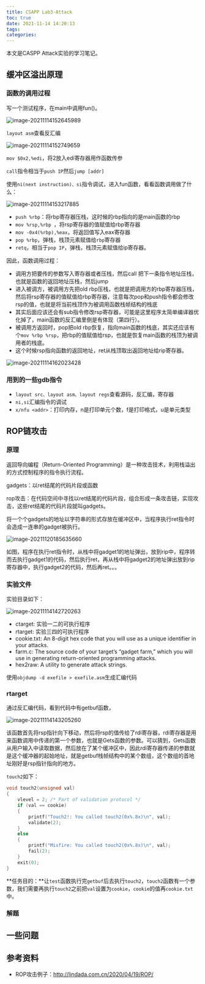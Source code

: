 ```yaml
---
title: CSAPP Lab3-Attack
toc: true
date: 2021-11-14 14:20:13
tags:
categories:
---
```


本文是CASPP Attack实验的学习笔记。

<!--more-->

## 缓冲区溢出原理

### 函数的调用过程

写一个测试程序，在main中调用fun()。

![image-20211114152645989](CSAPP-Lab3-Attack/image-20211114152645989.png)

`layout asm`查看反汇编

![image-20211114152749659](CSAPP-Lab3-Attack/image-20211114152749659.png)

`mov $0x2,%edi`，将2放入edi寄存器用作函数传参

`call`指令相当于`push IP`然后`jump [addr]`

使用`ni(next instruction)、si`指令调试，进入fun函数，看看函数调用做了什么：

![image-20211114153217885](CSAPP-Lab3-Attack/image-20211114153217885.png)



* `push %rbp`：将rbp寄存器压栈，这时候的rbp指向的是main函数的rbp
* `mov %rsp,%rbp `，将rsp寄存器的值赋值给rbp寄存器
* `mov -0x4(%rbp),%eax`，将返回值写入eax寄存器
* `pop %rbp`，弹栈，栈顶元素赋值给`rbp`寄存器
* `retq`，相当于`pop IP`，弹栈，栈顶元素赋值给ip寄存器。

因此，函数调用过程：

* 调用方把要传的参数写入寄存器或者压栈，然后call 把下一条指令地址压栈，也就是函数的返回地址压栈，然后jump
* 进入被调方，被调用方先把old rbp压栈，也就是把调用方的rbp寄存器压栈，然后将rsp寄存器的值赋值给rbp寄存器，注意每次pop和push指令都会修改rsp的值，也就是将当前栈顶作为被调用函数栈帧结构的栈底
* 其实后面应该还会有sub指令修改rsp寄存器，可能是这里程序太简单编译器优化掉了，main函数的反汇编里倒是有体现（第四行）。
* 被调用方返回时，pop把old rbp恢复，指向main函数的栈底，其实还应该有个`mov %rbp %rsp`，把rbp的值赋值给rsp，也就是恢复main函数的栈顶为被调用者的栈底。
* 这个时候rsp指向函数的返回地址，ret从栈顶取出返回地址给rip寄存器。

![image-20211114162023428](CSAPP-Lab3-Attack/image-20211114162023428.png)

### 用到的一些gdb指令

* `layout src、layout asm、layout regs`查看源码，反汇编，寄存器
* `ni,si`汇编指令的调试
* `x/nfu <addr>`：打印内存，n是打印单元个数，f是打印格式，u是单元类型

## ROP链攻击

### 原理

返回导向编程（Return-Oriented Programming）是一种攻击技术，利用栈溢出的方式控制程序的指令执行流程。

gadgets：以ret结尾的代码片段或函数

rop攻击：在代码空间中寻找以ret结尾的代码片段，组合形成一条攻击链，实现攻击，这些ret结尾的代码片段就叫gadgets。

将一个个gadgets的地址以字符串的形式存放在缓冲区中，当程序执行ret指令时会造成一连串的gadget被执行。

![image-20211120185635660](CSAPP-Lab3-Attack/image-20211120185635660.png)

如图，程序在执行ret指令时，从栈中将gadget1的地址弹出，放到rip中，程序转而去执行gadget1的代码，然后执行ret，再从栈中将gadget2的地址弹出放到rip寄存器中，执行gadget2的代码，然后再ret。。。

### 实验文件

实验目录如下：

![image-20211114142720263](CSAPP-Lab3-Attack/image-20211114142720263.png)

* ctarget: 实验一二的可执行程序
* rtarget: 实验三四的可执行程序
* cookie.txt: An 8-digit hex code that you will use as a unique identifier in your attacks.
* farm.c: The source code of your target’s “gadget farm,” which you will use in generating return-oriented programming attacks.
* hex2raw: A utility to generate attack strings.

使用`objdump -d exefile > exefile.asm`生成汇编代码

### rtarget

通过反汇编代码，看到代码中有getbuf函数，

![image-20211114143205260](CSAPP-Lab3-Attack/image-20211114143205260.png)

该函数首先将rsp指针向下移动，然后将rsp的值传给了rdi寄存器，rdi寄存器是用来函数调用中传递的第一个参数，也就是Gets函数的参数。可以猜到，Gets函数从用户输入中读取数据，然后放在了某个缓冲区中，因此rdi寄存器传递的参数就是这个缓冲器的起始地址，就是getbuf栈帧结构中的某个数组，这个数组的首地址刚好是rsp指针指向的地方。

`touch2`如下：

```c++
void touch2(unsigned val)
{
    vlevel = 2; /* Part of validation protocol */
    if (val == cookie)
    {
        printf("Touch2!: You called touch2(0x%.8x)\n", val);
        validate(2);
    }
    else
    {
        printf("Misfire: You called touch2(0x%.8x)\n", val);
        fail(2);
    }
    exit(0);
}
```

**任务目的：**让`test`函数执行完`getbuf`后去执行`touch2`，`touch2`函数有一个参数，我们需要再执行`touch2`之前把`val`设置为`cookie`，`cookie`的值再`cookie.txt`中。

### 解题







## 一些问题



## 参考资料

* ROP攻击例子：http://lindada.com.cn/2020/04/19/ROP/
